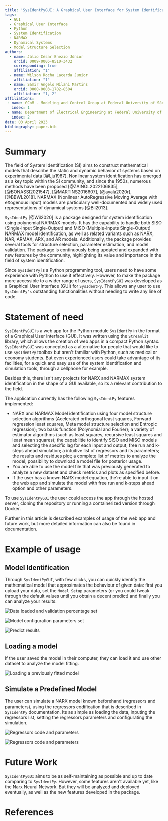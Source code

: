 ```yaml
---
title: 'SysIdentPyGUI: A Graphical User Interface for System Identification using NARMAX models'
tags:
  - GUI
  - Graphical User Interface
  - Python
  - System Identification
  - NARMAX
  - Dynamical Systems
  - Model Structure Selection
authors:
  - name: Júlio César Enezio Júnior
    orcid: 0009-0005-8510-3432
    corresponding: true
    affiliation: "1" 
  - name: Wilson Rocha Lacerda Junior
    affiliation: "1" 
  - name: Samir Angelo Milani Martins
    orcid: 0000-0003-1702-8504
    affiliation: "1, 2"
affiliations:
 - name: GCoM - Modeling and Control Group at Federal University of São João del-Rei, Brazil
   index: 1
 - name: Department of Electrical Engineering at Federal University of São João del-Rei, Brazil
   index: 2
date: 03 April 2023
bibliography: paper.bib
---
```


# Summary

The field of System Identification (SI) aims to construct 
mathematical models that describe the static and dynamic behavior 
of systems based on experimental data [@Lju1987]. Nonlinear 
system identification has emerged as a key topic within the SI 
community, and since the 1950s, numerous methods have been 
proposed [@ZAINOL2022106835], [@BONASSI2021547], [@MARTINS2016607], 
[@ayala2020r], [@BBWL2018]. NARMAX (Nonlinear AutoRegressive Moving 
Average with eXogenous input) models are particularly 
well-documented and widely used representations of dynamical 
systems [@Bil2013].

`SysIdentPy` [@Wil2020] is a package designed for system 
identification using polynomial NARMAX models. It has the 
capability to handle both SISO (Single-Input Single-Output) 
and MISO (Multiple-Inputs Single-Output) NARMAX model 
identification, as well as related variants such as 
NARX, NAR, ARMAX, ARX, and AR models. Additionally, 
the package provides several tools for structure selection, 
parameter estimation, and model validation. The package is 
continuously being updated and expanded with new features 
by the community, highlighting its value and importance 
in the field of system identification.

Since `SysIdentPy` is a Python programming tool, users need 
to have some experience with Python to use it effectively. 
However, to make the package more accessible to a wider range 
of users, `SysIdentPyGUI` was developed as a Graphical User 
Interface (GUI) for `SysIdentPy`. This allows any user to use 
`SysIdentPy's` outstanding functionalities without 
needing to write any line of code.

# Statement of need

`SysIdentPyGUI` is a web app for the Python module `SysIdentPy` in the format of a Graphical User Interface (GUI). It was written using the `Streamlit` library, which allows the creation of web apps in a compact Python syntax. `SysIdentPyGUI` was concepted as a alternative for people that would like to use `SysIdentPy` toolbox but aren't familiar with Python, such as medical or economy students. But even experienced users could take advantage of its facilities, for a quick and easy use of the system identification and simulation tools, through a cellphone for example. 

Besides this, there isn't any projects for NARX and NARMAX system identification in the shape of a GUI available, so its a relevant contribution to the field.

The application currently has the following `SysIdentPy` features implemented:

- NARX and NARMAX Model identification using four model structure selection algorithms (Acelerated orthogonal least squares, Forward regression least squares, Meta model structure selection and Entropic regression); two basis function (Polynomial and Fourier); a variety of estimator algorithms (such as least squares, recursive least squares and least mean squares); the capabilitie to identify SISO and MISO models and selecting the specific lag for each input and output; free run and k-steps ahead simulation; a intuitive list of regressors and its parameters; the results and residues plot; a complete list of metrics to analyze the model; possibility to download a model file for posterior usage.
- You are able to use the model file that was previously generated to analyze a new dataset and check metrics and plots as specified before.
- If the user has a known NARX model equation, the're able to input it on the web app and simulate the model with free run and k-steps ahead option and other parameters.

To use `SysIdentPyGUI` the user could access the app through the hosted server, cloning the repository or running a containerized version through Docker.

Further in this article is described examples of usage of the web app and future work, but more detailed information can also be found in documentation.

# Example of usage

## Model Identification

Through `SysIdentPyGUI`, with few clicks, you can quickly identify the mathematical model that approximates the behaviour of given data: first you upload your data, set the `Model Setup` parameters (or you could tweak through the default values until you obtain a decent predict) and finally you can analyze your results.

![Data loaded and validation percentage set](../paper/images/1.png)

![Model configuration parameters set](../paper/images/2.png)

![Predict results](../paper/images/3.png)

## Loading a model

If the user saved the model in their computer, they can load it and use other dataset to analyze the model fitting.

![Loading a previously fitted model](../paper/images/4.png)

## Simulate a Predefined Model

The user can simulate a NARX model known beforehand (regressors and parameters), using the regressors codification that is described in `SysIdentPy` documentation. Its as simple as loading the data, inputing the regressors list, setting the regressors parameters and configurating the simulation.

![Regressors code and parameters](../paper/images/5.png)

![Regressors code and parameters](../paper/images/6.png)

# Future Work

`SysIdentPyGUI` aims to be as self-maintaining as possible and up to date comparing to `SysIdentPy`. However, some features aren't available yet, like the Narx Neural Network. But they will be analyzed and deployed eventually, as well as the new features developed in the package.

# References